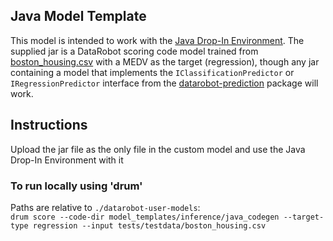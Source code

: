 ## Java Model Template

This model is intended to work with the [Java Drop-In Environment](../../../public_dropin_environments/java_codegen/).
The supplied jar is a DataRobot scoring code model trained from [boston_housing.csv](../../../tests/testdata/boston_housing.csv)
with a MEDV as the target (regression), though any jar containing a model that implements the `IClassificationPredictor` or
`IRegressionPredictor` interface from the [datarobot-prediction](https://mvnrepository.com/artifact/com.datarobot/datarobot-prediction)
package will work.

## Instructions
Upload the jar file as the only file in the custom model and use the Java Drop-In Environment with it

### To run locally using 'drum'
Paths are relative to `./datarobot-user-models`:  
`drum score --code-dir model_templates/inference/java_codegen --target-type regression --input tests/testdata/boston_housing.csv`